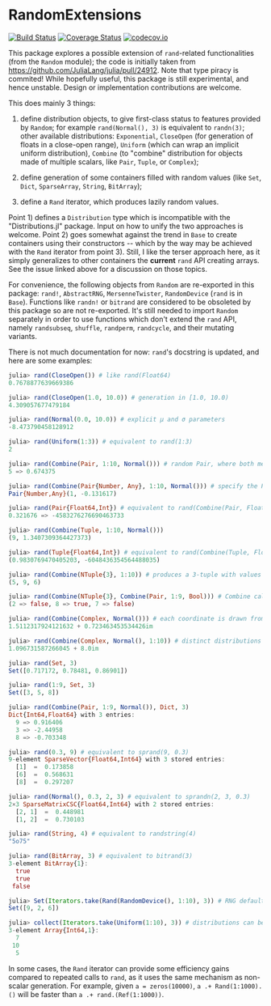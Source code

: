 # RandomExtensions

[![Build Status](https://travis-ci.org/rfourquet/RandomExtensions.jl.svg?branch=master)](https://travis-ci.org/rfourquet/RandomExtensions.jl)
[![Coverage Status](https://coveralls.io/repos/rfourquet/RandomExtensions.jl/badge.svg?branch=master&service=github)](https://coveralls.io/github/rfourquet/RandomExtensions.jl?branch=master)
[![codecov.io](http://codecov.io/github/rfourquet/RandomExtensions.jl/coverage.svg?branch=master)](http://codecov.io/github/rfourquet/RandomExtensions.jl?branch=master)

This package explores a possible extension of `rand`-related
functionalities (from the `Random` module); the code is initially
taken from https://github.com/JuliaLang/julia/pull/24912.
Note that type piracy is commited!
While hopefully useful, this package is still experimental, and
hence unstable. Design or implementation contributions are welcome.

This does mainly 3 things:

1) define distribution objects, to give first-class status to features
   provided by `Random`; for example `rand(Normal(), 3)` is equivalent
   to `randn(3)`; other available distributions: `Exponential`,
   `CloseOpen` (for generation of floats in a close-open range),
   `Uniform` (which can wrap an implicit uniform distribution),
   `Combine` (to "combine" distribution for objects made of multiple
   scalars, like `Pair`, `Tuple`, or `Complex`);

2) define generation of some containers filled with random values
   (like `Set`, `Dict`, `SparseArray`, `String`, `BitArray`);

3) define a `Rand` iterator, which produces lazily random values.


Point 1) defines a `Distribution` type which is incompatible with the
"Distributions.jl" package. Input on how to unify the two approaches is
welcome.
Point 2) goes somewhat against the trend in `Base` to create
containers using their constructors -- which by the way may be
achieved with the `Rand` iterator from point 3).
Still, I like the terser approach here, as it simply generalizes
to other containers the __current__ `rand` API creating arrays.
See the issue linked above for a discussion on those topics.

For convenience, the following objects from `Random` are re-exported
in this package: `rand!`, `AbstractRNG`, `MersenneTwister`,
`RandomDevice` (`rand` is in `Base`). Functions like `randn!` or
`bitrand` are considered to be obsoleted by this package so are not
re-exported. It's still needed to import `Random` separately in order
to use functions which don't extend the `rand` API, namely
`randsubseq`, `shuffle`, `randperm`, `randcycle`, and their mutating
variants.


There is not much documentation for now: `rand`'s docstring is updated,
and here are some examples:

```julia
julia> rand(CloseOpen()) # like rand(Float64)
0.7678877639669386

julia> rand(CloseOpen(1.0, 10.0)) # generation in [1.0, 10.0)
4.309057677479184

julia> rand(Normal(0.0, 10.0)) # explicit μ and σ parameters
-8.473790458128912

julia> rand(Uniform(1:3)) # equivalent to rand(1:3)
2

julia> rand(Combine(Pair, 1:10, Normal())) # random Pair, where both members have distinct distributions
5 => 0.674375

julia> rand(Combine(Pair{Number, Any}, 1:10, Normal())) # specify the Pair type
Pair{Number,Any}(1, -0.131617)

julia> rand(Pair{Float64,Int}) # equivalent to rand(Combine(Pair, Float64, Int))
0.321676 => -4583276276690463733

julia> rand(Combine(Tuple, 1:10, Normal()))
(9, 1.3407309364427373)

julia> rand(Tuple{Float64,Int}) # equivalent to rand(Combine(Tuple, Float64, Int))
(0.9830769470405203, -6048436354564488035)

julia> rand(Combine(NTuple{3}, 1:10)) # produces a 3-tuple with values from 1:10
(5, 9, 6)

julia> rand(Combine(NTuple{3}, Combine(Pair, 1:9, Bool))) # Combine calls can be nested
(2 => false, 8 => true, 7 => false)

julia> rand(Combine(Complex, Normal())) # each coordinate is drawn from the normal distribution
1.5112317924121632 + 0.723463453534426im

julia> rand(Combine(Complex, Normal(), 1:10)) # distinct distributions
1.096731587266045 + 8.0im

julia> rand(Set, 3)
Set([0.717172, 0.78481, 0.86901])

julia> rand(1:9, Set, 3)
Set([3, 5, 8])

julia> rand(Combine(Pair, 1:9, Normal()), Dict, 3)
Dict{Int64,Float64} with 3 entries:
  9 => 0.916406
  3 => -2.44958
  8 => -0.703348

julia> rand(0.3, 9) # equivalent to sprand(9, 0.3)
9-element SparseVector{Float64,Int64} with 3 stored entries:
  [1]  =  0.173858
  [6]  =  0.568631
  [8]  =  0.297207

julia> rand(Normal(), 0.3, 2, 3) # equivalent to sprandn(2, 3, 0.3)
2×3 SparseMatrixCSC{Float64,Int64} with 2 stored entries:
  [2, 1]  =  0.448981
  [1, 2]  =  0.730103

julia> rand(String, 4) # equivalent to randstring(4)
"5o75"

julia> rand(BitArray, 3) # equivalent to bitrand(3)
3-element BitArray{1}:
  true
  true
 false

julia> Set(Iterators.take(Rand(RandomDevice(), 1:10), 3)) # RNG defaults to Random.GLOBAL_RNG
Set([9, 2, 6])

julia> collect(Iterators.take(Uniform(1:10), 3)) # distributions can be iterated over, using Random.GLOBAL_RNG implicitly
3-element Array{Int64,1}:
  7
 10
  5
```

In some cases, the `Rand` iterator can provide some efficiency gains compared to
repeated calls to `rand`, as it uses the same mechanism as non-scalar generation.
For example, given `a = zeros(10000)`,
`a .+ Rand(1:1000).()` will be faster than `a .+ rand.(Ref(1:1000))`.
